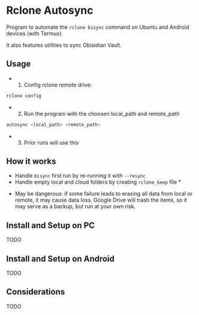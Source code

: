 # Rclone Autosync

Program to automate the `rclone bisync` command on Ubuntu and Android devices (with Termux).

It also features utilities to sync Obisidian Vault.

## Usage

- 1) Config rclone remote drive:

```bash
rclone config
```

- 2) Run the program with the choosen local_path and remote_path

```bash
autosync <local_path> <remote_path>
```

- 3) Prior runs will use this

## How it works

- Handle `bisync` first run by re-running it with `--resync`
- Handle empty local and cloud folders by creating `rclone_keep` file *

* May be dangerous: if some failure leads to erasing all data from local or remote, it may cause data loss. Google Drive will trash the items, so it may serve as a backup, but run at your own risk.

## Install and Setup on PC

TODO

## Install and Setup on Android

TODO

## Considerations

TODO
